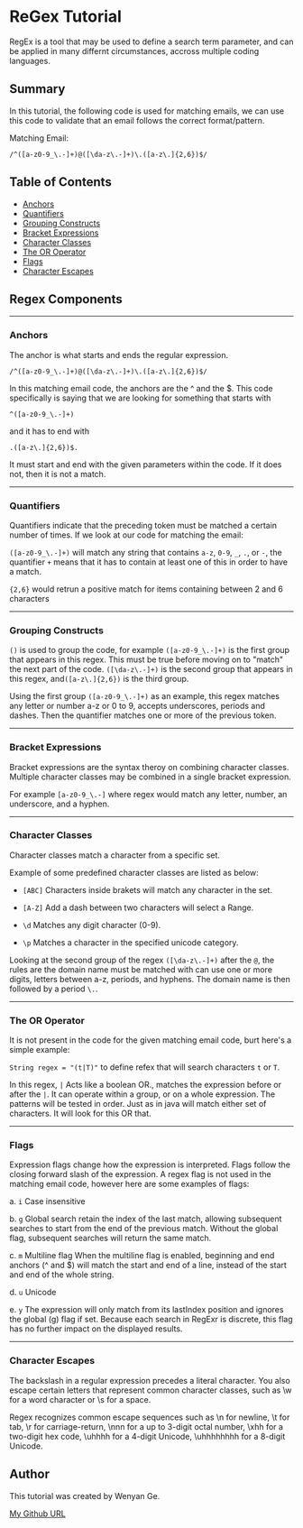 # ReGex Tutorial

RegEx is a tool that may be used to define a search term parameter, and can be applied in many differnt circumstances, accross multiple coding languages.

## Summary

In this tutorial, the following code is used for matching emails, we can use this code to validate that an email follows the correct format/pattern.

Matching Email:

`/^([a-z0-9_\.-]+)@([\da-z\.-]+)\.([a-z\.]{2,6})$/`

## Table of Contents

- [Anchors](#anchors)
- [Quantifiers](#quantifiers)
- [Grouping Constructs](#grouping-constructs)
- [Bracket Expressions](#bracket-expressions)
- [Character Classes](#character-classes)
- [The OR Operator](#the-or-operator)
- [Flags](#flags)
- [Character Escapes](#character-escapes)

## Regex Components

---
### Anchors

The anchor is what starts and ends the regular expression. 

`/^([a-z0-9_\.-]+)@([\da-z\.-]+)\.([a-z\.]{2,6})$/`

In this matching email code, the anchors are the ^ and the $. This code specifically is saying that we are looking for something that starts with 

`^([a-z0-9_\.-]+)`

and it has to end with

`.([a-z\.]{2,6})$.`

It must start and end with the given parameters within the code. If it does not, then it is not a match.

---
### Quantifiers

Quantifiers indicate that the preceding token must be matched a certain number of times. If we look at our code for matching the email:

`([a-z0-9_\.-]+)` will match any string that contains `a-z`, `0-9`, `_`, `.`, or `-`, the quantifier `+` means that it has to contain at least one of this in order to have a match. 

`{2,6}` would retrun a positive match for items containing between 2 and 6 characters

---
### Grouping Constructs

`()` is used to group the code, for example `([a-z0-9_\.-]+)` is the first group that appears in this regex. This must be true before moving on to "match" the next part of the code. `([\da-z\.-]+)` is the second group that appears in this regex, and`([a-z\.]{2,6})` is the third group.

Using the first group `([a-z0-9_\.-]+)` as an example, this regex matches any letter or number a-z or 0 to 9, accepts underscores, periods and dashes. Then the quantifier matches one or more of the previous token.

---
### Bracket Expressions

Bracket expressions are the syntax theroy on combining character classes. Multiple character classes may be combined in a single bracket expression.

For example `[a-z0-9_\.-]` where regex would match any letter, number, an underscore, and a hyphen.

---
### Character Classes

Character classes match a character from a specific set. 

Example of some predefined character classes are listed as below:

- `[ABC]` Characters inside brakets will match any character in the set.

- `[A-Z]` Add a dash between two characters will select a Range.

- `\d` Matches any digit character (0-9).

- `\p` Matches a character in the specified unicode category.

Looking at the second group of the regex `([\da-z\.-]+)` after the `@`, the rules are the domain name must be matched with can use one or more digits, letters between a-z, periods, and hyphens. The domain name is then followed by a period `\.`.

---
### The OR Operator

It is not present in the code for the given matching email code, burt here's a simple example:

`String regex = "(t|T)"` to define refex that will search characters `t` or `T`.

In this regex, `|` Acts like a boolean OR., matches the expression before or after the `|`. It can operate within a group, or on a whole expression. The patterns will be tested in order. Just as in java will match either set of characters. It will look for this OR that.

---
### Flags

Expression flags change how the expression is interpreted. Flags follow the closing forward slash of the expression. A regex flag is not used in the matching email code, however here are some examples of flags:

a. `i` Case insensitive

b. `g` Global search retain the index of the last match, allowing subsequent searches to start from the end of the previous match. Without the global flag, subsequent searches will return the same match.

c. `m` Multiline flag When the multiline flag is enabled, beginning and end anchors (^ and $) will match the start and end of a line, instead of the start and end of the whole string.

d. `u` Unicode

e. `y` The expression will only match from its lastIndex position and ignores the global (g) flag if set. Because each search in RegExr is discrete, this flag has no further impact on the displayed results.

---
### Character Escapes

The backslash in a regular expression precedes a literal character. You also escape certain letters that represent common character classes, such as \w for a word character or \s for a space. 

Regex recognizes common escape sequences such as \n for newline, \t for tab, \r for carriage-return, \nnn for a up to 3-digit octal number, \xhh for a two-digit hex code, \uhhhh for a 4-digit Unicode, \uhhhhhhhh for a 8-digit Unicode.


## Author

This tutorial was created by Wenyan Ge.

[My Github URL](https://github.com/KittenKnight06)
